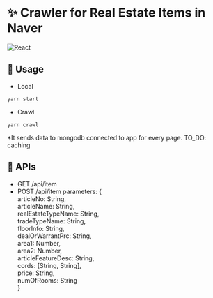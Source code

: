 # :sparkles: Crawler for Real Estate Items in Naver 

![React](https://img.shields.io/badge/React-v16.9.0-9cf)

## :wrench: Usage

* Local  
```shell
yarn start  
```
* Crawl
```shell
yarn crawl
```
*It sends data to mongodb connected to app for every page. TO_DO: caching

## :checkered_flag: APIs 

* GET /api/item
* POST /api/item
 parameters: {  
        articleNo: String,  
        articleName: String,  
        realEstateTypeName: String,  
        tradeTypeName: String,  
        floorInfo: String,  
        dealOrWarrantPrc: String,  
        area1: Number,  
        area2: Number,  
        articleFeatureDesc: String,  
        cords: [String, String],  
        price: String,  
        numOfRooms: String  
 }



